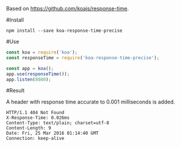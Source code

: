Based on https://github.com/koajs/response-time.

#Install

```
npm install --save koa-response-time-precise
```

#Use

```javascript
const koa = require('koa');
const responseTime = require('koa-response-time-precise');

const app = koa();
app.use(responseTime());
app.listen(8080);
```

#Result

A header with response time accurate to 0.001 milliseconds is added.

```
HTTP/1.1 404 Not Found
X-Response-Time: 0.026ms
Content-Type: text/plain; charset=utf-8
Content-Length: 9
Date: Fri, 25 Mar 2016 01:14:40 GMT
Connection: keep-alive
```